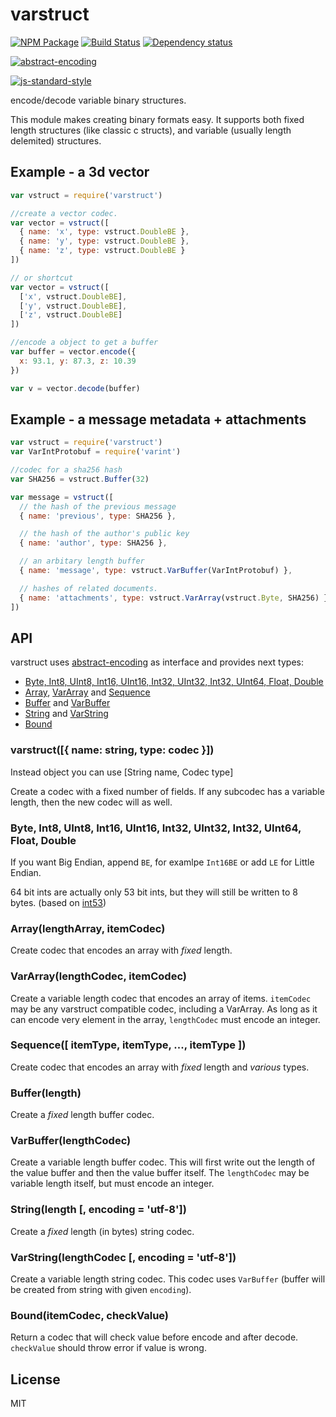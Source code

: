 # varstruct

[![NPM Package](https://img.shields.io/npm/v/varstruct.svg?style=flat-square)](https://www.npmjs.org/package/varstruct)
[![Build Status](https://img.shields.io/travis/dominictarr/varstruct.svg?branch=master&style=flat-square)](https://travis-ci.org/dominictarr/varstruct)
[![Dependency status](https://img.shields.io/david/dominictarr/varstruct.svg?style=flat-square)](https://david-dm.org/dominictarr/varstruct#info=dependencies)

[![abstract-encoding](https://img.shields.io/badge/abstract--encoding-compliant-brightgreen.svg?style=flat-square)](https://github.com/mafintosh/abstract-encoding)

[![js-standard-style](https://cdn.rawgit.com/feross/standard/master/badge.svg)](https://github.com/feross/standard)

encode/decode variable binary structures.

This module makes creating binary formats easy. It supports both fixed length structures (like classic c structs), and variable (usually length delemited) structures.

## Example - a 3d vector

```js
var vstruct = require('varstruct')

//create a vector codec.
var vector = vstruct([
  { name: 'x', type: vstruct.DoubleBE },
  { name: 'y', type: vstruct.DoubleBE },
  { name: 'z', type: vstruct.DoubleBE }
])

// or shortcut
var vector = vstruct([
  ['x', vstruct.DoubleBE],
  ['y', vstruct.DoubleBE],
  ['z', vstruct.DoubleBE]
])

//encode a object to get a buffer
var buffer = vector.encode({
  x: 93.1, y: 87.3, z: 10.39
})

var v = vector.decode(buffer)
```

## Example - a message metadata + attachments

```js
var vstruct = require('varstruct')
var VarIntProtobuf = require('varint')

//codec for a sha256 hash
var SHA256 = vstruct.Buffer(32)

var message = vstruct([
  // the hash of the previous message
  { name: 'previous', type: SHA256 },

  // the hash of the author's public key
  { name: 'author', type: SHA256 },

  // an arbitary length buffer
  { name: 'message', type: vstruct.VarBuffer(VarIntProtobuf) },

  // hashes of related documents.
  { name: 'attachments', type: vstruct.VarArray(vstruct.Byte, SHA256) }
])
```

## API

varstruct uses [abstract-encoding](http://github.com/mafintosh/abstract-encoding) as interface and provides next types:
 * [Byte, Int8, UInt8, Int16, UInt16, Int32, UInt32, Int32, UInt64, Float, Double](#byte-int8-uint8-int16-uint16-int32-uint32-int32-uint64-float-double)
 * [Array](#arraylengtharray-itemcodec), [VarArray](#vararraylengthcodec-itemcodec) and [Sequence](#sequence-itemtype-itemtype--itemtype-)
 * [Buffer](#bufferlength) and [VarBuffer](#varbufferlengthcodec)
 * [String](#stringlength--encoding--utf-8) and [VarString](#varstringlengthcodec--encoding--utf-8)
 * [Bound](#bounditemcodec-checkvalue)

### varstruct([{ name: string, type: codec }])

Instead object you can use [String name, Codec type]

Create a codec with a fixed number of fields.
If any subcodec has a variable length, then the new codec will as well.

### Byte, Int8, UInt8, Int16, UInt16, Int32, UInt32, Int32, UInt64, Float, Double

If you want Big Endian, append `BE`, for examlpe `Int16BE` or add `LE` for Little Endian.

64 bit ints are actually only 53 bit ints, but they will still be written to 8 bytes. (based on [int53](https://github.com/dannycoates/int53))

### Array(lengthArray, itemCodec)

Create codec that encodes an array with *fixed* length.

### VarArray(lengthCodec, itemCodec)

Create a variable length codec that encodes an array of items. `itemCodec` may be any varstruct compatible codec, including a VarArray. As long as it can encode very element in the array, `lengthCodec` must encode an integer.

### Sequence([ itemType, itemType, ..., itemType ])

Create codec that encodes an array with *fixed* length and *various* types.

### Buffer(length)

Create a *fixed* length buffer codec.

### VarBuffer(lengthCodec)

Create a variable length buffer codec. This will first write out the length of the value buffer and then the value buffer itself. The `lengthCodec` may be variable length itself, but must encode an integer.

### String(length [, encoding = 'utf-8'])

Create a *fixed* length (in bytes) string codec.

### VarString(lengthCodec [, encoding = 'utf-8'])

Create a variable length string codec. This codec uses `VarBuffer` (buffer will be created from string with given `encoding`).

### Bound(itemCodec, checkValue)

Return a codec that will check value before encode and after decode. `checkValue` should throw error if value is wrong.

## License

MIT
